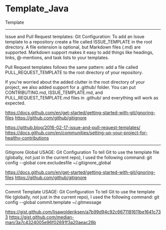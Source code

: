 # Template_Java
Template

____________________________________________________________________________________________________________

Issue and Pull Request templates:
Git Configuration:
To add an Issue template to a repository create a file called ISSUE_TEMPLATE in the root directory. A file extension is optional, but Markdown files (.md) are supported. Markdown support makes it easy to add things like headings, links, @-mentions, and task lists to your templates.

Pull Request templates follows the same pattern: add a file called PULL_REQUEST_TEMPLATE to the root directory of your repository.

If you’re worried about the added clutter in the root directory of your project, we also added support for a .github/ folder. You can put CONTRIBUTING.md, ISSUE_TEMPLATE.md, and PULL_REQUEST_TEMPLATE.md files in .github/ and everything will work as expected.

https://docs.github.com/en/get-started/getting-started-with-git/ignoring-files
https://github.com/github/gitignore


https://github.blog/2016-02-17-issue-and-pull-request-templates/
https://docs.github.com/en/communities/setting-up-your-project-for-healthy-contributions
____________________________________________________________________________________________________________

Gitignore Global USAGE:
Git Configuration
To tell Git to use the template file (globally, not just in the current repo), I used the following command:
git config --global core.excludesfile ~/.gitignore_global


https://docs.github.com/en/get-started/getting-started-with-git/ignoring-files
https://github.com/github/gitignore
____________________________________________________________________________________________________________

Commit Template USAGE:
Git Configuration
To tell Git to use the template file (globally, not just in the current repo), I used the following command:
git config --global commit.template ~/.gitmessage


https://gist.github.com/lisawolderiksen/a7b99d94c92c6671181611be1641c733
https://gist.github.com/median-man/3a7c4324005e96f02691f3a20aeac26b
